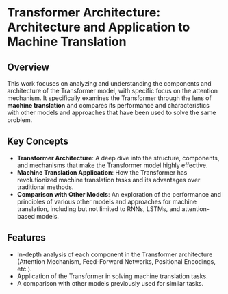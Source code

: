 # Transformer Architecture: Architecture and Application to Machine Translation

## Overview

This work focuses on analyzing and understanding the components and architecture of the Transformer model, with specific focus on the attention mechanism. It specifically examines the Transformer through the lens of **machine translation** and compares its performance and characteristics with other models and approaches that have been used to solve the same problem.

## Key Concepts

- **Transformer Architecture**: A deep dive into the structure, components, and mechanisms that make the Transformer model highly effective.
- **Machine Translation Application**: How the Transformer has revolutionized machine translation tasks and its advantages over traditional methods.
- **Comparison with Other Models**: An exploration of the performance and principles of various other models and approaches for machine translation, including but not limited to RNNs, LSTMs, and attention-based models.

## Features

- In-depth analysis of each component in the Transformer architecture (Attention Mechanism, Feed-Forward Networks, Positional Encodings, etc.).
- Application of the Transformer in solving machine translation tasks.
- A comparison with other models previously used for similar tasks.
